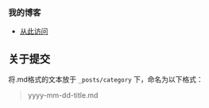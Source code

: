 ### 我的博客

- [从此访问](https://kircute.github.io/)

## 关于提交
将.md格式的文本放于 `_posts/category` 下，命名为以下格式：
> yyyy-mm-dd-title.md